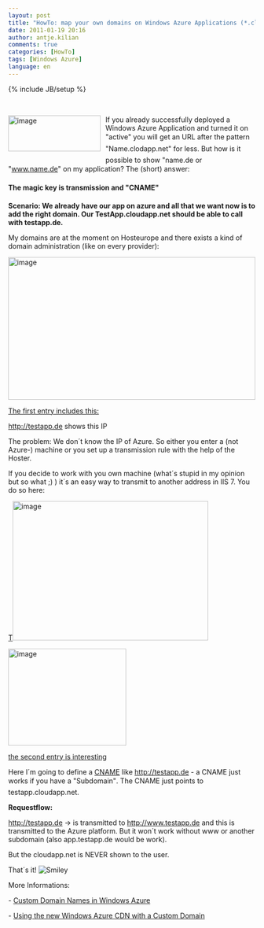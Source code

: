 ```yaml
---
layout: post
title: "HowTo: map your own domains on Windows Azure Applications (*.cloudapp.net)"
date: 2011-01-19 20:16
author: antje.kilian
comments: true
categories: [HowTo]
tags: [Windows Azure]
language: en
---
```

{% include JB/setup %}
<p>&#160;</p>  <p align="left"><img style="background-image: none; border-bottom: 0px; border-left: 0px; margin: 0px 10px 10px 0px; padding-left: 0px; padding-right: 0px; border-top: 0px; border-right: 0px; padding-top: 0px" title="image" border="0" alt="image" align="left" src="{{BASE_PATH}}/assets/wp-images-de/image_thumb322.png" width="188" height="73" />If you already successfully deployed a Windows Azure Application and turned it on "active" you will get an URL after the pattern "Name.clodapp.net" for less. But how is it possible to show "name.de or "<a href="http://www.name.de">www.name.de</a>" on my application? The (short) answer:</p>  <!--more-->  <p><b>The magic key is transmission and "CNAME"</b></p>  <p><strong>Scenario: We already have our app on azure and all that we want now is to add the right domain. Our TestApp.cloudapp.net should be able to call with testapp.de.</strong></p>  <p>My domains are at the moment on Hosteurope and there exists a kind of domain administration (like on every provider):</p>  <p><a href="{{BASE_PATH}}/assets/wp-images-en/image310.png"><img style="background-image: none; border-bottom: 0px; border-left: 0px; padding-left: 0px; padding-right: 0px; display: inline; border-top: 0px; border-right: 0px; padding-top: 0px" title="image" border="0" alt="image" src="{{BASE_PATH}}/assets/wp-images-en/image3_thumb.png" width="503" height="290" /></a></p>  <p><u>The first entry includes this:</u></p>  <p><u></u></p>  <p><a href="http://testapp.de">http://testapp.de</a> shows this IP</p>  <p>The problem: We don´t know the IP of Azure. So either you enter a (not Azure-) machine or you set up a transmission rule with the help of the Hoster. </p>  <p>If you decide to work with you own machine (what´s stupid in my opinion but so what ;) ) it´s an easy way to transmit to another address in IIS 7. You do so here:</p>  <p><u>T<img style="background-image: none; border-bottom: 0px; border-left: 0px; padding-left: 0px; padding-right: 0px; border-top: 0px; border-right: 0px; padding-top: 0px" title="image" border="0" alt="image" src="{{BASE_PATH}}/assets/wp-images-de/image_thumb324.png" width="398" height="283" /></u></p>  <p><u><a href="{{BASE_PATH}}/assets/wp-images-en/image810.png"><img style="background-image: none; border-bottom: 0px; border-left: 0px; padding-left: 0px; padding-right: 0px; display: inline; border-top: 0px; border-right: 0px; padding-top: 0px" title="image" border="0" alt="image" src="{{BASE_PATH}}/assets/wp-images-en/image8_thumb.png" width="240" height="197" /></a></u></p>  <p><u>the second entry is interesting</u></p>  <p><u></u></p>  <p>Here I´m going to define a <a href="http://en.wikipedia.org/wiki/CNAME_record">CNAME</a> like <a href="http://testapp.de">http://testapp.de</a> - a CNAME just works if you have a "Subdomain". The CNAME just points to testapp.cloudapp.net.</p>  <p><b>Requestflow:</b></p>  <p><a href="http://testapp.de">http://testapp.de</a> -&gt; is transmitted to <a href="http://www.testapp.de">http://www.testapp.de</a> and this is transmitted to the Azure platform. But it won´t work without www or another subdomain (also app.testapp.de would be work).</p>  <p>But the cloudapp.net is NEVER shown to the user. </p>  <p>That´s it! <img style="border-bottom-style: none; border-right-style: none; border-top-style: none; border-left-style: none" class="wlEmoticon wlEmoticon-smile" alt="Smiley" src="{{BASE_PATH}}/assets/wp-images-en/wlEmoticon-smile1.png" /></p>  <p>More Informations:</p>  <p>- <a href="http://blog.smarx.com/posts/custom-domain-names-in-windows-azure">Custom Domain Names in Windows Azure</a></p>  <p>- <a href="http://blog.smarx.com/posts/using-the-new-windows-azure-cdn-with-a-custom-domain">Using the new Windows Azure CDN with a Custom Domain</a></p>
